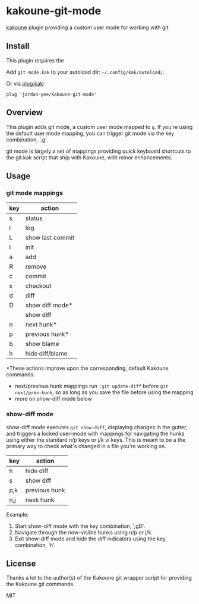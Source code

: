 # kakoune-git-mode

[kakoune](http://kakoune.org) plugin providing a custom user mode for working
with git

## Install

This plugin requires the 

Add `git-mode.kak` to your autoload dir: `~/.config/kak/autoload/`.

Or via [plug.kak](https://github.com/andreyorst/plug.kak):

```
plug 'jordan-yee/kakoune-git-mode'
```

## Overview

This plugin adds git mode, a custom user mode mapped to `g`. If you're using
the default user mode mapping, you can trigger git mode via the key combination,
',g'.

git mode is largely a set of mappings providing quick keyboard shortcuts to the
git.kak script that ship with Kakoune, with minor enhancements.

## Usage

### git mode mappings

| key   | action           |
| ----- | ---------------- |
| s     | status           |
| l     | log              |
| L     | show last commit |
| I     | init             |
| a     | add              |
| R     | remove           |
| c     | commit           |
| x     | checkout         |
| d     | diff             |
| D     | show diff mode*  |
| <a-d> | show diff        |
| n     | next hunk*       |
| p     | previous hunk*   |
| b     | show blame       |
| h     | hide diff/blame  |

*These actions improve upon the corresponding, default Kakoune commands:
- next/previous hunk mappings run `:git update-diff` before `git next/prev-hunk`,
so as long as you save the file before using the mapping
- more on show-diff mode below

### show-diff mode
show-diff mode executes `git show-diff`, displaying changes in the gutter, and
triggers a locked user-mode with mappings for navigating the hunks using either
the standard n/p keys or j/k vi keys. This is meant to be a the primary way to
check what's changed in a file you're working on.

| key | action        |
| --- | ------------- |
| h   | hide diff     |
| s   | show diff     |
| p,k | previous hunk |
| n,j | nexk hunk     |

Example:
1. Start show-diff mode with the key combination, ',gD'.
2. Navigate through the now-visible hunks using n/p or j/k.
3. Exit show-diff mode and hide the diff indicators using the key combination,
   'h<esc>'.

## License

Thanks a lot to the author(s) of the Kakoune git wrapper script for providing
the Kakoune git commands.

MIT
